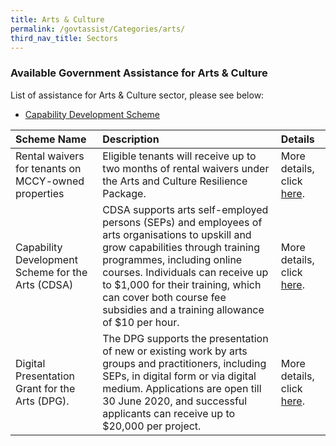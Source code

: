 ```yaml
---
title: Arts & Culture
permalink: /govtassist/Categories/arts/
third_nav_title: Sectors
---
```


### **Available Government Assistance for Arts & Culture**

List of assistance for Arts & Culture sector, please see below:
- <a target="_blank" href="https://go.gov.sg/cds">Capability Development Scheme</a>

|Scheme Name|Description|Details|
|:---|:---|:---|
|Rental waivers for tenants on MCCY-owned properties|Eligible tenants will receive up to two months of rental waivers under the Arts and Culture Resilience Package.|More details, click <a target="_blank" href="https://go.gov.sg/nacadvisory">here</a>.|
|Capability Development Scheme for the Arts (CDSA)|CDSA supports arts self-employed persons (SEPs) and employees of arts organisations to upskill and grow capabilities through training programmes, including online courses. Individuals can receive up to $1,000 for their training, which can cover both course fee subsidies and a training allowance of $10 per hour.|More details, click <a target="_blank" href="https://go.gov.sg/cds">here</a>.|
|Digital Presentation Grant for the Arts (DPG).|The DPG supports the presentation of new or existing work by arts groups and practitioners, including SEPs, in digital form or via digital medium. Applications are open till 30 June 2020, and successful applicants can receive up to $20,000 per project.|More details, click <a target="_blank" href="https://go.gov.sg/nacadvisory">here</a>.|
